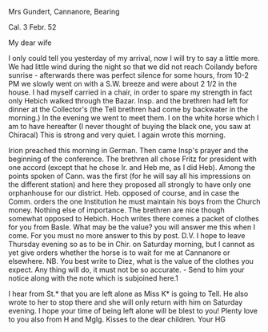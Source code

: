 Mrs Gundert, Cannanore, Bearing

 Cal. 3 Febr. 52

My dear wife

I only could tell you yesterday of my arrival, now I will try to say a little more. We had little wind during the night so that we did not reach Coilandy before sunrise - afterwards there was perfect silence for some hours, from 10-2 PM we slowly went on with a S.W. breeze and were about 2 1/2 in the house. I had myself carried in a chair, in order to spare my strength in fact only Hebich walked through the Bazar. Insp. and the brethren had left for dinner at the Collector's (the Tell brethren had come by backwater in the morning.) In the evening we went to meet them. I on the white horse which I am to have hereafter (I never thought of buying the black one, you saw at Chiracal) This is strong and very quiet. I again wrote this morning.

Irion preached this morning in German. Then came Insp's prayer and the beginning of the conference. The brethren all chose Fritz for president with one accord (except that he chose Ir. and Heb me, as I did Heb). Among the points spoken of Cann. was the first (for he will say all his impressions on the different station) and here they proposed all strongly to have only one orphanhouse for our district. Heb. opposed of course, and in case the Comm. orders the one Institution he must maintain his boys from the Church money. Nothing else of importance. The brethren are nice though somewhat opposed to Hebich. Hoch writes there comes a packet of clothes for you from Basle. What may be the value? you will answer me this when I come. For you must no more answer to this by post. D.V. I hope to leave Thursday evening so as to be in Chir. on Saturday morning, but I cannot as yet give orders whether the horse is to wait for me at Cannanore or elsewhere. 
NB. You best write to Diez, what is the value of the clothes you expect. Any thing will do, it must not be so accurate. - Send to him your notice along with the note which is subjoined here.1

I hear from St.<anger>* that you are left alone as Miss K<egel>* is going to Tell. He also wrote to her to stop there and she will only return with him on Saturday evening. I hope your time of being left alone will be blest to you! Plenty love to you also from H and Mglg. Kisses to the dear children.
 Your HG

